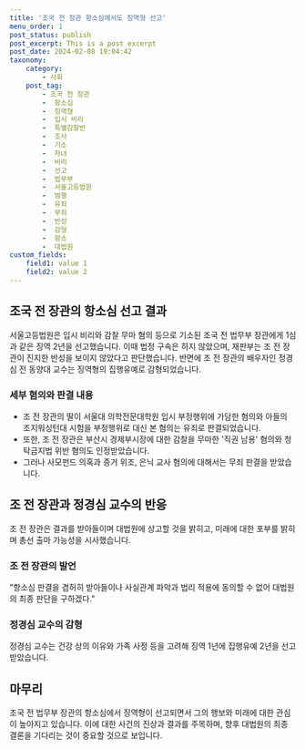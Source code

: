```yaml
---
title: '조국 전 장관 항소심에서도 징역형 선고'
menu_order: 1
post_status: publish
post_excerpt: This is a post excerpt
post_date: 2024-02-08 19:04:42
taxonomy:
    category:
        - 사회
    post_tag:
        - 조국 전 장관
        -  항소심
        -  징역형
        -  입시 비리
        -  특별감찰반
        -  조사
        -  기소
        -  자녀
        -  비리
        -  선고
        -  법무부
        -  서울고등법원
        -  범행
        -  유죄
        -  무죄
        -  반성
        -  감형
        -  항소
        -  대법원
custom_fields:
    field1: value 1
    field2: value 2
---
```


## 조국 전 장관의 항소심 선고 결과
서울고등법원은 입시 비리와 감찰 무마 혐의 등으로 기소된 조국 전 법무부 장관에게 1심과 같은 징역 2년을 선고했습니다. 이때 법정 구속은 하지 않았으며, 재판부는 조 전 장관이 진지한 반성을 보이지 않았다고 판단했습니다. 반면에 조 전 장관의 배우자인 정경심 전 동양대 교수는 징역형의 집행유예로 감형되었습니다.
### 세부 혐의와 판결 내용
- 조 전 장관의 딸이 서울대 의학전문대학원 입시 부정행위에 가담한 혐의와 아들의 조지워싱턴대 시험을 부정행위로 대신 본 혐의는 유죄로 판결되었습니다.
- 또한, 조 전 장관은 부산시 경제부시장에 대한 감찰을 무마한 '직권 남용' 혐의와 청탁금지법 위반 혐의도 인정받았습니다.
- 그러나 사모펀드 의혹과 증거 위조, 은닉 교사 혐의에 대해서는 무죄 판결을 받았습니다.
## 조 전 장관과 정경심 교수의 반응
조 전 장관은 결과를 받아들이며 대법원에 상고할 것을 밝히고, 미래에 대한 포부를 밝히며 총선 출마 가능성을 시사했습니다.
### 조 전 장관의 발언
"항소심 판결을 겸허히 받아들이나 사실관계 파악과 법리 적용에 동의할 수 없어 대법원의 최종 판단을 구하겠다."
### 정경심 교수의 감형
정경심 교수는 건강 상의 이유와 가족 사정 등을 고려해 징역 1년에 집행유예 2년을 선고받았습니다.
## 마무리
조국 전 법무부 장관의 항소심에서 징역형이 선고되면서 그의 행보와 미래에 대한 관심이 높아지고 있습니다. 이에 대한 사건의 진상과 결과를 주목하며, 향후 대법원의 최종 결론을 기다리는 것이 중요할 것으로 보입니다.
